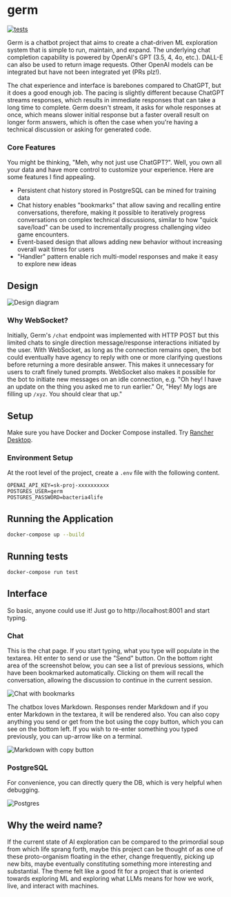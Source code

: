 # germ

[![tests](https://github.com/veryfansome/germ/actions/workflows/tests.yml/badge.svg)](https://github.com/veryfansome/germ/actions/workflows/tests.yml)

Germ is a chatbot project that aims to create a chat-driven ML exploration system that is simple to run, maintain, and expand. The underlying chat completion capability is powered by OpenAI's GPT (3.5, 4, 4o, etc.). DALL-E can also be used to return image requests. Other OpenAI models can be integrated but have not been integrated yet (PRs plz!).

The chat experience and interface is barebones compared to ChatGPT, but it does a good enough job. The pacing is slightly different because ChatGPT streams responses, which results in immediate responses that can take a long time to complete. Germ doesn't stream, it asks for whole responses at once, which means slower initial response but a faster overall result on longer form answers, which is often the case when you're having a technical discussion or asking for generated code.

### Core Features
You might be thinking, "Meh, why not just use ChatGPT?". Well, you own all your data and have more control to customize your experience. Here are some features I find appealing.

- Persistent chat history stored in PostgreSQL can be mined for training data
- Chat history enables "bookmarks" that allow saving and recalling entire conversations, therefore, making it possible to iteratively progress conversations on complex technical discussions, similar to how "quick save/load" can be used to incrementally progress challenging video game encounters.
- Event-based design that allows adding new behavior without increasing overall wait times for users
- "Handler" pattern enable rich multi-model responses and make it easy to explore new ideas

## Design

![Design diagram](https://github.com/user-attachments/assets/fdee35ea-c40b-4538-a0c3-df11765e54c2)

### Why WebSocket?

Initially, Germ's `/chat` endpoint was implemented with HTTP POST but this limited chats to single direction message/response interactions initiated by the user. With WebSocket, as long as the connection remains open, the bot could eventually have agency to reply with one or more clarifying questions before returning a more desirable answer. This makes it unnecessary for users to craft finely tuned prompts. WebSocket also makes it possible for the bot to initiate new messages on an idle connection, e.g. "Oh hey! I have an update on the thing you asked me to run earlier." Or, "Hey! My logs are filling up `/xyz`. You should clear that up."

## Setup

Make sure you have Docker and Docker Compose installed. Try [Rancher Desktop](https://rancherdesktop.io/).

### Environment Setup

At the root level of the project, create a `.env` file with the following content.

```shell
OPENAI_API_KEY=sk-proj-xxxxxxxxxx
POSTGRES_USER=germ
POSTGRES_PASSWORD=bacteria4life
```

## Running the Application

```bash
docker-compose up --build
```

## Running tests

```bash
docker-compose run test
```

## Interface

So basic, anyone could use it! Just go to http://localhost:8001 and start typing.

### Chat

This is the chat page. If you start typing, what you type will populate in the textarea. Hit enter to send or use the "Send" button. On the bottom right area of the screenshot below, you can see a list of previous sessions, which have been bookmarked automatically. Clicking on them will recall the conversation, allowing the discussion to continue in the current session.

![Chat with bookmarks](https://github.com/user-attachments/assets/4f6afee0-f740-470b-9010-588ffbac621e)

The chatbox loves Markdown. Responses render Markdown and if you enter Markdown in the textarea, it will be rendered also. You can also copy anything you send or get from the bot using the copy button, which you can see on the bottom left. If you wish to re-enter something you typed previously, you can up-arrow like on a terminal.

![Markdown with copy button](https://github.com/user-attachments/assets/4daf76d0-6b91-49b2-8dec-fb651172a3a0)

### PostgreSQL

For convenience, you can directly query the DB, which is very helpful when debugging.

![Postgres](https://github.com/user-attachments/assets/20f12445-6b9d-4285-a494-169079ff6b03)

## Why the weird name?

If the current state of AI exploration can be compared to the primordial soup from which life sprang forth, maybe this project can be thought of as one of these proto-organism floating in the ether, change frequently, picking up new bits, maybe eventually constituting something more interesting and substantial. The theme felt like a good fit for a project that is oriented towards exploring ML and exploring what LLMs means for how we work, live, and interact with machines.
